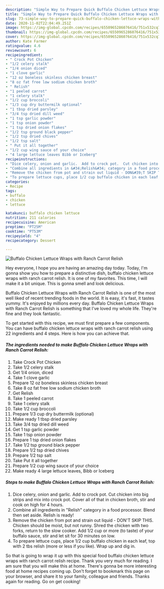 ```yaml
---
description: "Simple Way to Prepare Quick Buffalo Chicken Lettuce Wraps with Ranch Carrot Relish"
title: "Simple Way to Prepare Quick Buffalo Chicken Lettuce Wraps with Ranch Carrot Relish"
slug: 73-simple-way-to-prepare-quick-buffalo-chicken-lettuce-wraps-with-ranch-carrot-relish
date: 2020-11-02T22:04:49.251Z
image: https://img-global.cpcdn.com/recipes/6550965286076416/751x532cq70/buffalo-chicken-lettuce-wraps-with-ranch-carrot-relish-recipe-main-photo.jpg
thumbnail: https://img-global.cpcdn.com/recipes/6550965286076416/751x532cq70/buffalo-chicken-lettuce-wraps-with-ranch-carrot-relish-recipe-main-photo.jpg
cover: https://img-global.cpcdn.com/recipes/6550965286076416/751x532cq70/buffalo-chicken-lettuce-wraps-with-ranch-carrot-relish-recipe-main-photo.jpg
author: Kate Farmer
ratingvalue: 4.6
reviewcount: 6
recipeingredient:
- " Crock Pot Chicken"
- "1/2 celery stalk"
- "1/4 onion diced"
- "1 clove garlic"
- "12 oz boneless skinless chicken breast"
- "8 oz fat free low sodium chicken broth"
- " Relish"
- "1 peeled carrot"
- "1 celery stalk"
- "1/2 cup broccoli"
- "1/3 cup dry buttermilk optional"
- "1 tbsp dried parsley"
- "3/4 tsp dried dill weed"
- "1 tsp garlic powder"
- "1 tsp onion powder"
- "1 tsp dried onion flakes"
- "1/2 tsp ground black pepper"
- "1/2 tsp dried chives"
- "1/2 tsp salt"
- " Put it all together"
- "1/2 cup wing sauce of your choice"
- "4 large lettuce leaves Bibb or Iceberg"
recipeinstructions:
- "Dice celery, onion and garlic.  Add to crock pot.  Cut chicken into big strips and mix into crock pot.  Cover all of that in chicken broth, stir and cook on high for 4 hours."
- "Combine all ingredients in &#34;Relish&#34; category in a food processor.  Blend then set aside.  Relish is ready!"
- "Remove the chicken from pot and strain out liquid - DON&#39;T SKIP THIS.  Chicken should be moist, but not runny.  Shred the chicken with two forks, return to the slow cooker.  Add 1/2 cup or more (to taste) of your buffalo sauce, stir and let sit for 30 minutes on low."
- "To prepare lettuce cups, place 1/2 cup buffalo chicken in each leaf, top with 2 tbs relish (more or less if you like). Wrap up and dig in."
categories:
- Recipe
tags:
- buffalo
- chicken
- lettuce

katakunci: buffalo chicken lettuce 
nutrition: 211 calories
recipecuisine: American
preptime: "PT25M"
cooktime: "PT53M"
recipeyield: "4"
recipecategory: Dessert

---
```



![Buffalo Chicken Lettuce Wraps with Ranch Carrot Relish](https://img-global.cpcdn.com/recipes/6550965286076416/751x532cq70/buffalo-chicken-lettuce-wraps-with-ranch-carrot-relish-recipe-main-photo.jpg)

Hey everyone, I hope you are having an amazing day today. Today, I'm gonna show you how to prepare a distinctive dish, buffalo chicken lettuce wraps with ranch carrot relish. It is one of my favorites. This time, I will make it a bit unique. This is gonna smell and look delicious.

Buffalo Chicken Lettuce Wraps with Ranch Carrot Relish is one of the most well liked of recent trending foods in the world. It is easy, it's fast, it tastes yummy. It's enjoyed by millions every day. Buffalo Chicken Lettuce Wraps with Ranch Carrot Relish is something that I've loved my whole life. They're fine and they look fantastic.




To get started with this recipe, we must first prepare a few components. You can have buffalo chicken lettuce wraps with ranch carrot relish using 22 ingredients and 4 steps. Here is how you can achieve that.

<!--inarticleads1-->

##### The ingredients needed to make Buffalo Chicken Lettuce Wraps with Ranch Carrot Relish:

1. Take  Crock Pot Chicken
1. Take 1/2 celery stalk
1. Get 1/4 onion, diced
1. Take 1 clove garlic
1. Prepare 12 oz boneless skinless chicken breast
1. Take 8 oz fat free low sodium chicken broth
1. Get  Relish
1. Take 1 peeled carrot
1. Take 1 celery stalk
1. Take 1/2 cup broccoli
1. Prepare 1/3 cup dry buttermilk (optional)
1. Make ready 1 tbsp dried parsley
1. Take 3/4 tsp dried dill weed
1. Get 1 tsp garlic powder
1. Take 1 tsp onion powder
1. Prepare 1 tsp dried onion flakes
1. Take 1/2 tsp ground black pepper
1. Prepare 1/2 tsp dried chives
1. Prepare 1/2 tsp salt
1. Take  Put it all together
1. Prepare 1/2 cup wing sauce of your choice
1. Make ready 4 large lettuce leaves, Bibb or Iceberg




<!--inarticleads2-->

##### Steps to make Buffalo Chicken Lettuce Wraps with Ranch Carrot Relish:

1. Dice celery, onion and garlic.  Add to crock pot.  Cut chicken into big strips and mix into crock pot.  Cover all of that in chicken broth, stir and cook on high for 4 hours.
1. Combine all ingredients in &#34;Relish&#34; category in a food processor.  Blend then set aside.  Relish is ready!
1. Remove the chicken from pot and strain out liquid - DON&#39;T SKIP THIS.  Chicken should be moist, but not runny.  Shred the chicken with two forks, return to the slow cooker.  Add 1/2 cup or more (to taste) of your buffalo sauce, stir and let sit for 30 minutes on low.
1. To prepare lettuce cups, place 1/2 cup buffalo chicken in each leaf, top with 2 tbs relish (more or less if you like). Wrap up and dig in.




So that is going to wrap it up with this special food buffalo chicken lettuce wraps with ranch carrot relish recipe. Thank you very much for reading. I am sure that you will make this at home. There's gonna be more interesting food at home recipes coming up. Don't forget to bookmark this page on your browser, and share it to your family, colleague and friends. Thanks again for reading. Go on get cooking!
